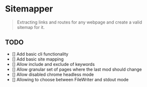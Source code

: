 # Sitemapper

> Extracting links and routes for any webpage and create a valid sitemap for it.

## TODO

- [] Add basic cli functionality
- [] Add basic site mapping
- [] Allow include and exclude of keywords
- [] Allow granular set of pages where the last mod should change
- [] Allow disabled chrome headless mode
- [] Allowing to choose between FileWriter and stdout mode
